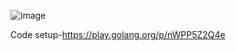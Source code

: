 ![image](https://user-images.githubusercontent.com/76823502/133427424-30c7a254-a100-47ac-90f1-7448d4c883ad.png)

Code setup-https://play.golang.org/p/nWPP5Z2Q4e

